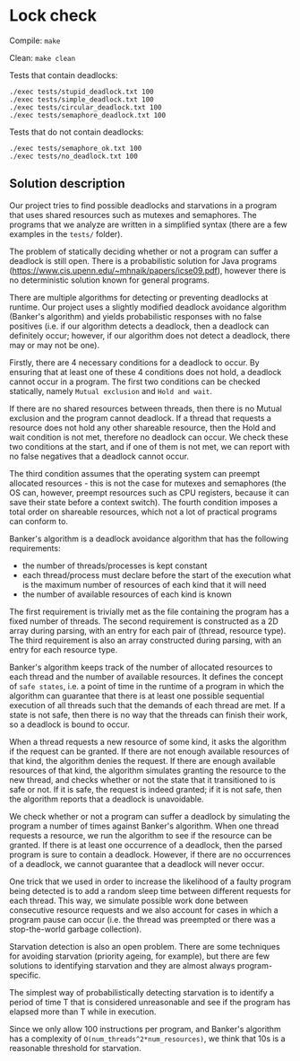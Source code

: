 # Lock check

Compile: ```make```

Clean: ```make clean```

Tests that contain deadlocks:
```
./exec tests/stupid_deadlock.txt 100
./exec tests/simple_deadlock.txt 100
./exec tests/circular_deadlock.txt 100
./exec tests/semaphore_deadlock.txt 100
```

Tests that do not contain deadlocks:
```
./exec tests/semaphore_ok.txt 100
./exec tests/no_deadlock.txt 100
```

## Solution description

Our project tries to find possible deadlocks and starvations in a program that uses shared resources such as mutexes and semaphores. The programs that we analyze are written in a simplified syntax (there are a few examples in the ```tests/``` folder).

The problem of statically deciding whether or not a program can suffer a deadlock is still open. There is a probabilistic solution for Java programs (https://www.cis.upenn.edu/~mhnaik/papers/icse09.pdf), however there is no deterministic solution known for general programs.

There are multiple algorithms for detecting or preventing deadlocks at runtime. Our project uses a slightly modified deadlock avoidance algorithm (Banker's algorithm) and yields probabilistic responses with no false positives (i.e. if our algorithm detects a deadlock, then a deadlock can definitely occur; however, if our algorithm does not detect a deadlock, there may or may not be one).

Firstly, there are 4 necessary conditions for a deadlock to occur. By ensuring that at least one of these 4 conditions does not hold, a deadlock cannot occur in a program.
The first two conditions can be checked statically, namely ```Mutual exclusion``` and ```Hold and wait```. 

If there are no shared resources between threads, then there is no Mutual exclusion and the program cannot deadlock. If a thread that requests a resource does not hold any other shareable resource, then the Hold and wait condition is not met, therefore no deadlock can occur.
We check these two conditions at the start, and if one of them is not met, we can report with no false negatives that a deadlock cannot occur.

The third condition assumes that the operating system can preempt allocated resources - this is not the case for mutexes and semaphores (the OS can, however, preempt resources such as CPU registers, because it can save their state before a context switch). The fourth condition imposes a total order on shareable resources, which not a lot of practical programs can conform to.

Banker's algorithm is a deadlock avoidance algorithm that has the following requirements: 
* the number of threads/processes is kept constant
* each thread/process must declare before the start of the execution what is the maximum number of resources of each kind that it will need
* the number of available resources of each kind is known

The first requirement is trivially met as the file containing the program has a fixed number of threads.
The second requirement is constructed as a 2D array during parsing, with an entry for each pair of (thread, resource type).
The third requirement is also an array constructed during parsing, with an entry for each resource type.

Banker's algorithm keeps track of the number of allocated resources to each thread and the number of available resources. It defines the concept of ```safe states```, i.e. a point of time in the runtime of a program in which the algorithm can guarantee that there is at least one possible sequential execution of all threads such that the demands of each thread are met. If a state is not safe, then there is no way that the threads can finish their work, so a deadlock is bound to occur.

When a thread requests a new resource of some kind, it asks the algorithm if the request can be granted.
If there are not enough available resources of that kind, the algorithm denies the request.
If there are enough available resources of that kind, the algorithm simulates granting the resource to the new thread, and checks whether or not the state that it transitioned to is safe or not. If it is safe, the request is indeed granted; if it is not safe, then the algorithm reports that a deadlock is unavoidable.

We check whether or not a program can suffer a deadlock by simulating the program a number of times against Banker's algorithm. When one thread requests a resource, we run the algorithm to see if the resource can be granted. If there is at least one occurrence of a deadlock, then the parsed program is sure to contain a deadlock. However, if there are no occurrences of a deadlock, we cannot guarantee that a deadlock will never occur.

One trick that we used in order to increase the likelihood of a faulty program being detected is to add a random sleep time between different requests for each thread. This way, we simulate possible work done between consecutive resource requests and we also account for cases in which a program pause can occur (i.e. the thread was preempted or there was a stop-the-world garbage collection).

Starvation detection is also an open problem. There are some techniques for avoiding starvation (priority ageing, for example), but there are few solutions to identifying starvation and they are almost always program-specific.

The simplest way of probabilistically detecting starvation is to identify a period of time T that is considered unreasonable and see if the program has elapsed more than T while in execution.

Since we only allow 100 instructions per program, and Banker's algorithm has a complexity of ```O(num_threads^2*num_resources)```, we think that 10s is a reasonable threshold for starvation.
